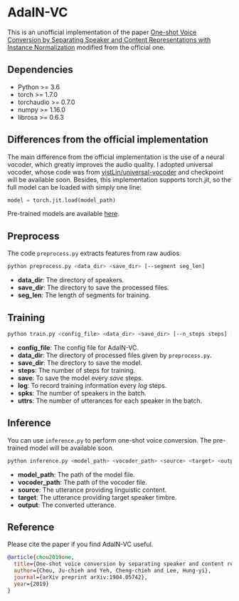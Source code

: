 # AdaIN-VC

This is an unofficial implementation of the paper [One-shot Voice Conversion by Separating Speaker and Content Representations with Instance Normalization](https://arxiv.org/abs/1904.05742) modified from the official one.

## Dependencies

- Python >= 3.6
- torch >= 1.7.0
- torchaudio >= 0.7.0
- numpy >= 1.16.0
- librosa >= 0.6.3

## Differences from the official implementation

The main difference from the official implementation is the use of a neural vocoder, which greatly improves the audio quality.
I adopted universal vocoder, whose code was from [yistLin/universal-vocoder](https://github.com/yistLin/universal-vocoder) and checkpoint will be available soon.
Besides, this implementation supports torch.jit, so the full model can be loaded with simply one line:

```python
model = torch.jit.load(model_path)
```

Pre-trained models are available [here](https://drive.google.com/drive/folders/1MacKgXGA4Ad0O_c6W5MlkZMG0B8IzaM-?usp=sharing).

## Preprocess

The code `preprocess.py` extracts features from raw audios.

```bash
python preprocess.py <data_dir> <save_dir> [--segment seg_len]
```

- **data_dir**: The directory of speakers.
- **save_dir**: The directory to save the processed files.
- **seg_len**: The length of segments for training.

## Training

```bash
python train.py <config_file> <data_dir> <save_dir> [--n_steps steps] [--save_steps save] [--log_steps log] [--n_spks spks] [--n_uttrs uttrs]
```

- **config_file**: The config file for AdaIN-VC.
- **data_dir**: The directory of processed files given by `preprocess.py`.
- **save_dir**: The directory to save the model.
- **steps**: The number of steps for training.
- **save**: To save the model every <em>save</em> steps.
- **log**: To record training information every <em>log</em> steps.
- **spks**: The number of speakers in the batch.
- **uttrs**: The number of utterances for each speaker in the batch.

## Inference

You can use `inference.py` to perform one-shot voice conversion.
The pre-trained model will be available soon.

```bash
python inference.py <model_path> <vocoder_path> <source> <target> <output>
```

- **model_path**: The path of the model file.
- **vocoder_path**: The path of the vocoder file.
- **source**: The utterance providing linguistic content.
- **target**: The utterance providing target speaker timbre.
- **output**: The converted utterance.

## Reference

Please cite the paper if you find AdaIN-VC useful.

```bib
@article{chou2019one,
  title={One-shot voice conversion by separating speaker and content representations with instance normalization},
  author={Chou, Ju-chieh and Yeh, Cheng-chieh and Lee, Hung-yi},
  journal={arXiv preprint arXiv:1904.05742},
  year={2019}
}
```
